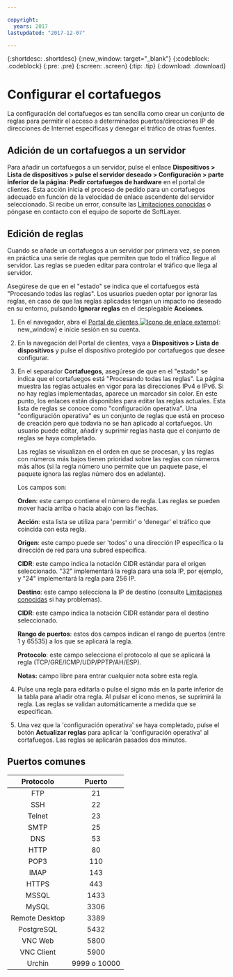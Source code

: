 ```yaml
---

copyright:
  years: 2017
lastupdated: "2017-12-07"

---
```


{:shortdesc: .shortdesc}
{:new_window: target="_blank"}
{:codeblock: .codeblock}
{:pre: .pre}
{:screen: .screen}
{:tip: .tip}
{:download: .download}

# Configurar el cortafuegos

La configuración del cortafuegos es tan sencilla como crear un conjunto de reglas para permitir el acceso a determinados puertos/direcciones IP de direcciones de Internet específicas y denegar el tráfico de otras fuentes.

## Adición de un cortafuegos a un servidor

Para añadir un cortafuegos a un servidor, pulse el enlace **Dispositivos > Lista de dispositivos > pulse el servidor deseado > Configuración > parte inferior de la página: Pedir cortafuegos de hardware** en el portal de clientes. Esta acción inicia el proceso de pedido para un cortafuegos adecuado en función de la velocidad de enlace ascendente del servidor seleccionado. Si recibe un error, consulte las [Limitaciones conocidas](known-limitations.html) o póngase en contacto con el equipo de soporte de SoftLayer.

## Edición de reglas

Cuando se añade un cortafuegos a un servidor por primera vez, se ponen en práctica una serie de reglas que permiten que todo el tráfico llegue al servidor. Las reglas se pueden editar para controlar el tráfico que llega al servidor.

Asegúrese de que en el "estado" se indica que el cortafuegos está "Procesando todas las reglas". Los usuarios pueden optar por ignorar las reglas, en caso de que las reglas aplicadas tengan un impacto no deseado en su entorno, pulsando **Ignorar reglas** en el desplegable **Acciones**.

1. En el navegador, abra el [Portal de clientes ![Icono de enlace externo](../../icons/launch-glyph.svg "Icono de enlace externo")](https://control.softlayer.com/){: new_window} e inicie sesión en su cuenta.
2. En la navegación del Portal de clientes, vaya a **Dispositivos > Lista de dispositivos** y pulse el dispositivo protegido por cortafuegos que desee configurar.
3. En el separador **Cortafuegos**, asegúrese de que en el "estado" se indica que el cortafuegos está "Procesando todas las reglas". La página muestra las reglas actuales en vigor para las direcciones IPv4 e IPv6. Si no hay reglas implementadas, aparece un marcador sin color. En este punto, los enlaces están disponibles para editar las reglas actuales. Esta lista de reglas se conoce como "configuración operativa". Una "configuración operativa" es un conjunto de reglas que está en proceso de creación pero que todavía no se han aplicado al cortafuegos. Un usuario puede editar, añadir y suprimir reglas hasta que el conjunto de reglas se haya completado. 

     Las reglas se visualizan en el orden en que se procesan, y las reglas con números más bajos tienen prioridad sobre las reglas con números más altos (si la regla número uno permite que un paquete pase, el paquete ignora las reglas número dos en adelante).
     
     Los campos son:

      **Orden**: este campo contiene el número de regla. Las reglas se pueden mover hacia arriba o hacia abajo con las flechas.
      
      **Acción**: esta lista se utiliza para 'permitir' o 'denegar' el tráfico que coincida con esta regla.
      
      **Origen**: este campo puede ser 'todos' o una dirección IP específica o la dirección de red para una subred específica.
      
      **CIDR**: este campo indica la notación CIDR estándar para el origen seleccionado. "32" implementará la regla para una sola IP, por ejemplo, y "24" implementará la regla para 256 IP.
      
      **Destino**: este campo selecciona la IP de destino (consulte [Limitaciones conocidas](known-limitations.html) si hay problemas).
      
      **CIDR**: este campo indica la notación CIDR estándar para el destino seleccionado.
      
      **Rango de puertos**: estos dos campos indican el rango de puertos (entre 1 y 65535) a los que se aplicará la regla.
      
      **Protocolo**: este campo selecciona el protocolo al que se aplicará la regla (TCP/GRE/ICMP/UDP/PPTP/AH/ESP).
      
      **Notas:** campo libre para entrar cualquier nota sobre esta regla.

4. Pulse una regla para editarla o pulse el signo más en la parte inferior de la tabla para añadir otra regla. Al pulsar el icono menos, se suprimirá la regla. Las reglas se validan automáticamente a medida que se especifican.
5. Una vez que la 'configuración operativa' se haya completado, pulse el botón **Actualizar reglas** para aplicar la 'configuración operativa' al cortafuegos. Las reglas se aplicarán pasados dos minutos.

## Puertos comunes

| Protocolo | Puerto |
| :-----: | :-----: |
| FTP | 21 |
| SSH | 22 |
| Telnet | 23 |
| SMTP | 25 |
| DNS | 53 |
| HTTP | 80 |
| POP3 | 110 |
| IMAP | 143 |
| HTTPS | 443 |
| MSSQL | 1433 |
| MySQL | 3306 |
| Remote Desktop | 3389 |
| PostgreSQL | 5432 |
| VNC Web | 5800 |
| VNC Client | 5900 |
| Urchin | 9999 o 10000 ||

    
